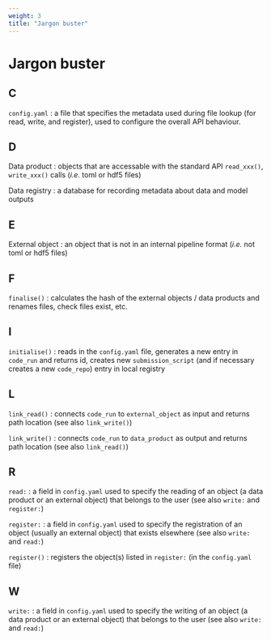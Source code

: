 ```yaml
---
weight: 3
title: "Jargon buster"
---
```


# Jargon buster

## C

`config.yaml`
: a file that specifies the metadata used during file lookup (for read, write, and register), used to configure the overall API behaviour.

## D

Data product
: objects that are accessable with the standard API `read_xxx()`, `write_xxx()` calls (*i.e.* toml or hdf5 files)

Data registry
: a database for recording metadata about data and model outputs

## E

External object
: an object that is not in an internal pipeline format (*i.e.* not toml or hdf5 files)

## F

`finalise()`
: calculates the hash of the external objects / data products and renames files, check files exist, etc.

## I

`initialise()`
: reads in the `config.yaml` file, generates a new entry in `code_run` and returns id, creates new `submission_script` (and if necessary creates a new `code_repo`) entry in local registry

## L

`link_read()`
: connects `code_run` to `external_object` as input and returns path location (see also `link_write()`)

`link_write()`
: connects `code_run` to `data_product` as output and returns path location (see also `link_read()`)

## R

`read:`
: a field in `config.yaml` used to specify the reading of an object (a data product or an external object) that belongs to the user (see also `write:` and `register:`)

`register:`
: a field in `config.yaml` used to specify the registration of an object (usually an external object) that exists elsewhere (see also `write:` and `read:`)

`register()`
: registers the object(s) listed in `register:` (in the `config.yaml` file)

## W

`write:`
: a field in `config.yaml` used to specify the writing of an object (a data product or an external object) that belongs to the user (see also `write:` and `read:`)